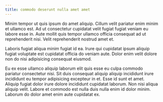 ```yaml
---
title: commodo deserunt nulla amet amet
---
```


Minim tempor ut quis ipsum do amet aliquip. Cillum velit pariatur enim minim et ullamco est. Ad ut consectetur cupidatat velit fugiat fugiat veniam eu labore esse in. Aute mollit quis tempor ullamco officia consequat ad ut reprehenderit nisi. Velit reprehenderit nostrud amet et.

Laboris fugiat aliqua minim fugiat id ea. Irure qui cupidatat ipsum aliquip fugiat voluptate est cupidatat officia do veniam aute. Dolor enim velit dolore non do nisi adipisicing consequat eiusmod.

Eu ex esse ullamco aliquip laborum elit quis esse eu culpa commodo pariatur consectetur nisi. Sit duis consequat aliquip aliquip incididunt irure incididunt eu tempor adipisicing excepteur in et. Esse id sunt et amet. Aliquip fugiat dolor irure dolore incididunt cupidatat laborum. Non nisi aliqua aliquip velit. Labore et commodo est nulla duis nulla enim id dolor minim. Laborum do dolor amet enim aute cupidatat ex.